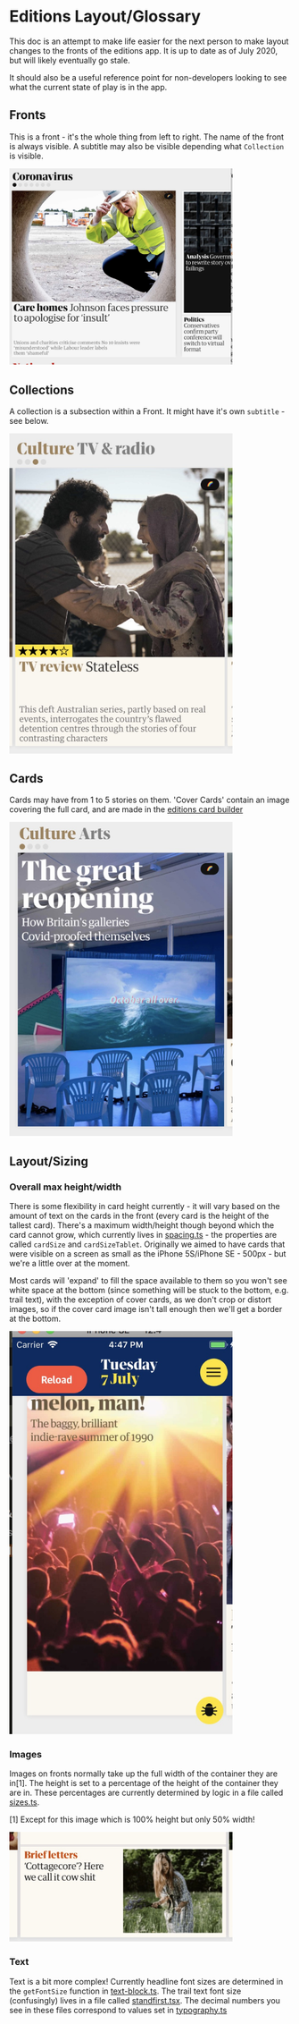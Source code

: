 # Editions Layout/Glossary

This doc is an attempt to make life easier for the next person to make layout changes to the fronts of the editions app. It is up to date as of July 2020, but will likely eventually go stale.

It should also be a useful reference point for non-developers looking to see what the current state of play is in the app.

## Fronts

This is a front - it's the whole thing from left to right. The name of the front is always visible. A subtitle may also be visible depending what `Collection` is visible.

<img src="https://github.com/guardian/editions/raw/main/docs/images/example-front.jpeg" width="400" alt="cover card with whitespace">

## Collections

A collection is a subsection within a Front. It might have it's own `subtitle` - see below.


<img src="https://github.com/guardian/editions/raw/main/docs/images/collection-with-subtitle.jpeg" width="400" alt="cover card with whitespace">

## Cards

Cards may have from 1 to 5 stories on them. 'Cover Cards' contain an image covering the full card, and are made in the [editions card builder](https://github.com/guardian/editions-card-builder)

<img src="https://github.com/guardian/editions/raw/main/docs/images/cover-card.jpeg" width="400" alt="cover card with whitespace">

## Layout/Sizing

### Overall max height/width

There is some flexibility in card height currently - it will vary based on the amount of text on the cards in the front (every card is the height of the tallest card). There's a maximum width/height though beyond which the card cannot grow, which currently lives in [spacing.ts](https://github.com/guardian/editions/blob/e9f0a1f8d301f8a0011111432c96a0a6b3725519/projects/Mallard/src/theme/spacing.ts#L44) - the properties are called `cardSize` and `cardSizeTablet`. Originally we aimed to have cards that were visible on a screen as small as the iPhone 5S/iPhone SE - 500px - but we're a little over at the moment.

Most cards will 'expand' to fill the space available to them so you won't see white space at the bottom (since something will be stuck to the bottom, e.g. trail text), with the exception of cover cards, as we don't crop or distort images, so if the cover card image isn't tall enough then we'll get a border at the bottom.

<img src="https://github.com/guardian/editions/raw/main/docs/images/cover-card-whitespace.jpeg" width="400" alt="cover card with whitespace">

### Images

Images on fronts normally take up the full width of the container they are in[1]. The height is set to a percentage of the height of the container they are in. These percentages are currently determined by logic in a file called [sizes.ts](https://github.com/guardian/editions/blob/main/projects/Mallard/src/components/front/items/helpers/sizes.ts).

[1] Except for this image which is 100% height but only 50% width!

<img src="https://github.com/guardian/editions/raw/main/docs/images/width-constrained-image.jpeg" width="400" alt="width constrained image">

### Text

Text is a bit more complex! Currently headline font sizes are determined in the `getFontSize` function in [text-block.ts](https://github.com/guardian/editions/blob/e9f0a1f8d301f8a0011111432c96a0a6b3725519/projects/Mallard/src/components/front/items/helpers/text-block.tsx#L38). The trail text font size (confusingly) lives in a file called [standfirst.tsx](https://github.com/guardian/editions/blob/main/projects/Mallard/src/components/front/items/helpers/standfirst.tsx#L8). The decimal numbers you see in these files correspond to values set in [typography.ts](https://github.com/guardian/editions/blob/main/projects/Mallard/src/theme/typography.ts)

